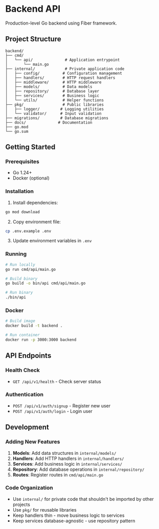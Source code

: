 # Backend API

Production-level Go backend using Fiber framework.

## Project Structure

```
backend/
├── cmd/
│   └── api/              # Application entrypoint
│       └── main.go
├── internal/             # Private application code
│   ├── config/          # Configuration management
│   ├── handlers/        # HTTP request handlers
│   ├── middleware/      # HTTP middleware
│   ├── models/          # Data models
│   ├── repository/      # Database layer
│   ├── services/        # Business logic
│   └── utils/           # Helper functions
├── pkg/                 # Public libraries
│   ├── logger/         # Logging utilities
│   └── validator/      # Input validation
├── migrations/         # Database migrations
├── docs/              # Documentation
├── go.mod
└── go.sum
```

## Getting Started

### Prerequisites

- Go 1.24+
- Docker (optional)

### Installation

1. Install dependencies:
```bash
go mod download
```

2. Copy environment file:
```bash
cp .env.example .env
```

3. Update environment variables in `.env`

### Running

```bash
# Run locally
go run cmd/api/main.go

# Build binary
go build -o bin/api cmd/api/main.go

# Run binary
./bin/api
```

### Docker

```bash
# Build image
docker build -t backend .

# Run container
docker run -p 3000:3000 backend
```

## API Endpoints

### Health Check
- `GET /api/v1/health` - Check server status

### Authentication
- `POST /api/v1/auth/signup` - Register new user
- `POST /api/v1/auth/login` - Login user

## Development

### Adding New Features

1. **Models**: Add data structures in `internal/models/`
2. **Handlers**: Add HTTP handlers in `internal/handlers/`
3. **Services**: Add business logic in `internal/services/`
4. **Repository**: Add database operations in `internal/repository/`
5. **Routes**: Register routes in `cmd/api/main.go`

### Code Organization

- Use `internal/` for private code that shouldn't be imported by other projects
- Use `pkg/` for reusable libraries
- Keep handlers thin - move business logic to services
- Keep services database-agnostic - use repository pattern
